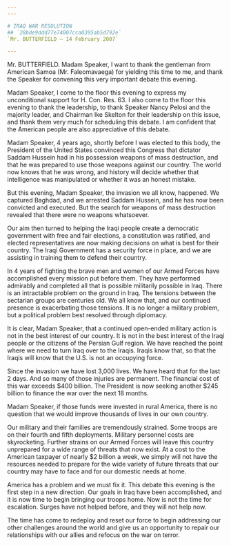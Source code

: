 ```yaml
---
---

# IRAQ WAR RESOLUTION
## `28bde9ddd77e74007cca0395ab5d792e`
`Mr. BUTTERFIELD — 14 February 2007`

---
```



Mr. BUTTERFIELD. Madam Speaker, I want to thank the gentleman from 
American Samoa (Mr. Faleomavaega) for yielding this time to me, and 
thank the Speaker for convening this very important debate this 
evening.



Madam Speaker, I come to the floor this evening to express my 
unconditional support for H. Con. Res. 63. I also come to the floor 
this evening to thank the leadership, to thank Speaker
Nancy Pelosi 
and the majority leader, and Chairman Ike Skelton for their leadership 
on this issue, and thank them very much for scheduling this debate. I 
am confident that the American people are also appreciative of this 
debate.

Madam Speaker, 4 years ago, shortly before I was elected to this 
body, the President of the United States convinced this Congress that 
dictator Saddam Hussein had in his possession weapons of mass 
destruction, and that he was prepared to use those weapons against our 
country. The world now knows that he was wrong, and history will decide 
whether that intelligence was manipulated or whether it was an honest 
mistake.

But this evening, Madam Speaker, the invasion we all know, happened. 
We captured Baghdad, and we arrested Saddam Hussein, and he has now 
been convicted and executed. But the search for weapons of mass 
destruction revealed that there were no weapons whatsoever.

Our aim then turned to helping the Iraqi people create a democratic 
government with free and fair elections, a constitution was ratified, 
and elected representatives are now making decisions on what is best 
for their country. The Iraqi Government has a security force in place, 
and we are assisting in training them to defend their country.

In 4 years of fighting the brave men and women of our Armed Forces 
have accomplished every mission put before them. They have performed 
admirably and completed all that is possible militarily possible in 
Iraq. There is an intractable problem on the ground in Iraq. The 
tensions between the sectarian groups are centuries old. We all know 
that, and our continued presence is exacerbating those tensions. It is 
no longer a military problem, but a political problem best resolved 
through diplomacy.

It is clear, Madam Speaker, that a continued open-ended military 
action is not in the best interest of our country. It is not in the 
best interest of the Iraqi people or the citizens of the Persian Gulf 
region. We have reached the point where we need to turn Iraq over to 
the Iraqis. Iraqis know that, so that the Iraqis will know that the 
U.S. is not an occupying force.

Since the invasion we have lost 3,000 lives. We have heard that for 
the last 2 days. And so many of those injuries are permanent. The 
financial cost of this war exceeds $400 billion. The President is now 
seeking another $245 billion to finance the war over the next 18 
months.

Madam Speaker, if those funds were invested in rural America, there 
is no question that we would improve thousands of lives in our own 
country.

Our military and their families are tremendously strained. Some 
troops are on their fourth and fifth deployments. Military personnel 
costs are skyrocketing. Further strains on our Armed Forces will leave 
this country unprepared for a wide range of threats that now exist. At 
a cost to the American taxpayer of nearly $2 billion a week, we simply 
will not have the resources needed to prepare for the wide variety of 
future threats that our country may have to face and for our domestic 
needs at home.

America has a problem and we must fix it. This debate this evening is 
the first step in a new direction. Our goals in Iraq have been 
accomplished, and it is now time to begin bringing our troops home. Now 
is not the time for escalation. Surges have not helped before, and they 
will not help now.

The time has come to redeploy and reset our force to begin addressing 
our other challenges around the world and give us an opportunity to 
repair our relationships with our allies and refocus on the war on 
terror.
